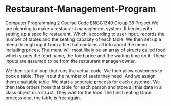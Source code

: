 # Restaurant-Management-Program
Computer Programming 2 Course Code ENGG1340 Group 38 Project
We are planning to make a restaurant management system. 
It begins with setting up a specific restaurant. Which, according to user input, records the number of tables and the seating capacity of each table. We then set up a menu through input from a file that contains all info about the menu including prices. The menu will most likely be an array of structs called food which stores the food name, the food price and the waiting time on it. These inputs are assumed to be from the restaurant manager/owner. 

We then start a loop that runs the actual code. 
We then allow customers to book a table. 
They input the number of seats they need. And we assign them a suitable table.
We start a seperate process for each customer.
We then take orders from that table for each person and store all this data in a class object or a struct. 
They wait for the food
The finish eating
Once process end, the table is free again.

